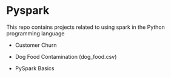 # Pyspark

This repo contains projects related to using spark in the Python programming language

- Customer Churn

- Dog Food Contamination (dog_food.csv)

- PySpark Basics
